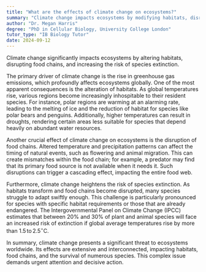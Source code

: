 ```yaml
---
title: "What are the effects of climate change on ecosystems?"
summary: "Climate change impacts ecosystems by modifying habitats, disrupting food chains, and heightening the threat of species extinction."
author: "Dr. Megan Harris"
degree: "PhD in Cellular Biology, University College London"
tutor_type: "IB Biology Tutor"
date: 2024-09-12
---
```


Climate change significantly impacts ecosystems by altering habitats, disrupting food chains, and increasing the risk of species extinction.

The primary driver of climate change is the rise in greenhouse gas emissions, which profoundly affects ecosystems globally. One of the most apparent consequences is the alteration of habitats. As global temperatures rise, various regions become increasingly inhospitable to their resident species. For instance, polar regions are warming at an alarming rate, leading to the melting of ice and the reduction of habitat for species like polar bears and penguins. Additionally, higher temperatures can result in droughts, rendering certain areas less suitable for species that depend heavily on abundant water resources.

Another crucial effect of climate change on ecosystems is the disruption of food chains. Altered temperature and precipitation patterns can affect the timing of natural events, such as flowering and animal migration. This can create mismatches within the food chain; for example, a predator may find that its primary food source is not available when it needs it. Such disruptions can trigger a cascading effect, impacting the entire food web.

Furthermore, climate change heightens the risk of species extinction. As habitats transform and food chains become disrupted, many species struggle to adapt swiftly enough. This challenge is particularly pronounced for species with specific habitat requirements or those that are already endangered. The Intergovernmental Panel on Climate Change (IPCC) estimates that between $20\%$ and $30\%$ of plant and animal species will face an increased risk of extinction if global average temperatures rise by more than $1.5 \, \text{to} \, 2.5^{\circ} \text{C}$.

In summary, climate change presents a significant threat to ecosystems worldwide. Its effects are extensive and interconnected, impacting habitats, food chains, and the survival of numerous species. This complex issue demands urgent attention and decisive action.
    
